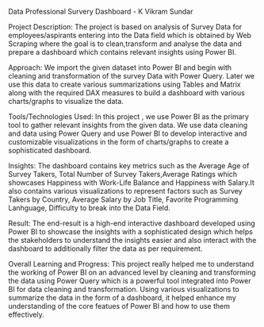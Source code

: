 Data Professional Survery Dashboard - K Vikram Sundar

Project Description: The project is based on analysis of Survey Data for employees/aspirants entering into the Data field which is obtained by Web Scraping where the goal is to clean,transform and analyse the data and prepare a dashboard which contains relevant insights using Power BI.

Approach: We import the given dataset into Power BI and begin with cleaning and transformation of the survey Data with Power Query. Later we use this data to create various summarizations using Tables and Matrix along with the required DAX measures to build a dashboard with various charts/graphs to visualize the data.

Tools/Technologies Used: In this project , we use Power BI as the primary tool to gather relevant insights from the given data. We use data cleaning and data using Power Query and use Power BI to develop interactive and customizable visualizations in the form of charts/graphs to create a sophisticated dashboard.

Insights: The dashboard contains key metrics such as the Average Age of Survey Takers, Total Number of Survey Takers,Average Ratings which showcases Happiness with Work-Life Balance and Happiness with Salary.It also contains various visualizations to represent factors such as Survey Takers by Country, Average Salary by Job Title, Favorite Programming Lanhguage, Difficulty to break into the Data Field.

Result: The end-result is a high-end interactive dashboard developed using Power BI to showcase the insights with a sophisticated design which helps the stakeholders to understand the insights easier and also interact with the dashboard to additionally filter the data as per requirement.

Overall Learning and Progress: This project really helped me to understand the working of Power BI on an advanced level by cleaning and transforming the data using Power Query which is a powerful tool integrated into Power BI for data cleaning and transformation. Using various visualizations to summarize the data in the form of a dashboard, it helped enhance my understanding of the core featues of Power BI and how to use them effectively.
